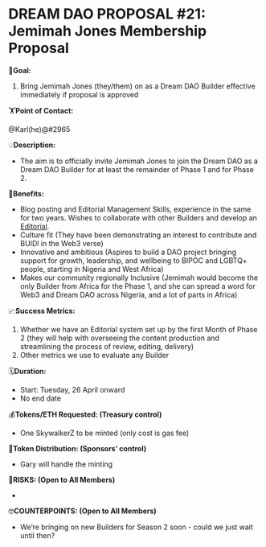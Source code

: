 # DREAM DAO PROPOSAL #21: Jemimah Jones Membership Proposal

🎯**Goal:**

1. Bring Jemimah Jones (they/them) on as a Dream DAO Builder effective immediately if proposal is approved

🏋️**Point of Contact:**

@Karl(he)@#2965

💡**Description:**

- The aim is to officially invite Jemimah Jones to join the Dream DAO as a Dream DAO Builder for at least the remainder of Phase 1 and for Phase 2.

💚**Benefits:**

- Blog posting and Editorial Management Skills, experience in the same for two years. Wishes to collaborate with other Builders and develop an [Editorial](https://docs.google.com/document/d/1IOuNTxTjwKJlDDc5CmkzHbv_6ZmXwhIbz-yXHQJRqG8/edit?usp=drivesdk).
- Culture fit (They have been demonstrating an interest to contribute and BUIDl in the Web3 verse)
- Innovative and ambitious (Aspires to build a DAO project bringing support for growth, leadership, and wellbeing to BIPOC and LGBTQ+ people, starting in Nigeria and West Africa)
- Makes our community regionally Inclusive (Jemimah would become the only Builder from Africa for the Phase 1, and she can spread a word for Web3 and Dream DAO across Nigeria, and a lot of parts in Africa)

📈**Success Metrics:**

1. Whether we have an Editorial system set up by the first Month of Phase 2 (they will help with overseeing the content production and streamlining the process of review, editing, delivery)
2. Other metrics we use to evaluate any Builder

🗓️**Duration:**

- Start: Tuesday, 26 April onward
- No end date

💰**Tokens/ETH Requested: (Treasury control)**

- One SkywalkerZ to be minted (only cost is gas fee)

💸**Token Distribution: (Sponsors’ control)**

- Gary will handle the minting

🤨**RISKS: (Open to All Members)**

- 

🤓**COUNTERPOINTS: (Open to All Members)**

- We’re bringing on new Builders for Season 2 soon - could we just wait until then?
